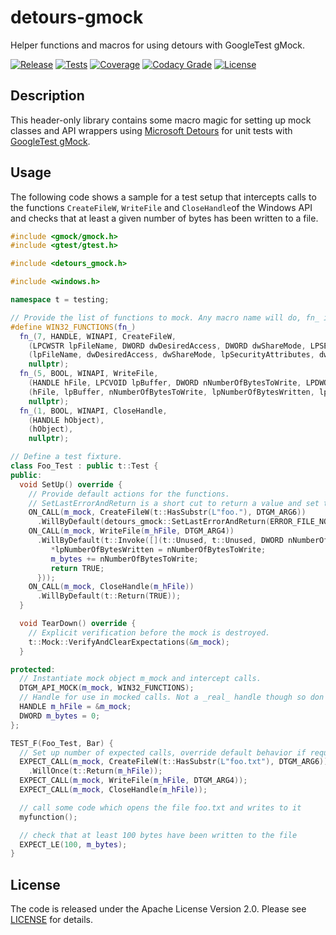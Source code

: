 # detours-gmock
Helper functions and macros for using detours with GoogleTest gMock.

[![Release](https://img.shields.io/github/v/release/mbeckh/detours-gmock?display_name=tag&sort=semver&label=Release&style=flat-square)](https://github.com/mbeckh/detours-gmock/releases/)
[![Tests](https://img.shields.io/github/workflow/status/mbeckh/detours-gmock/build/master?label=Tests&logo=GitHub&style=flat-square)](https://github.com/mbeckh/detours-gmock/actions)
[![Coverage](https://img.shields.io/codecov/c/gh/mbeckh/detours-gmock/master?label=Coverage&logo=codecov&style=flat-square)](https://codecov.io/gh/mbeckh/detours-gmock)
[![Codacy Grade](https://img.shields.io/codacy/grade/3558456c948c48a7990e169210b51f0f?label=Code%20Quality&logo=codacy&style=flat-square)](https://www.codacy.com/manual/mbeckh/detours-gmock?utm_source=github.com&amp;utm_medium=referral&amp;utm_content=mbeckh/detours-gmock&amp;utm_campaign=Badge_Grade)
[![License](https://img.shields.io/github/license/mbeckh/detours-gmock?label=License&style=flat-square)](https://github.com/mbeckh/detours-gmock/blob/master/LICENSE)

## Description
This header-only library contains some macro magic for setting up mock classes and API wrappers using
[Microsoft Detours](https://github.com/microsoft/Detours) for unit tests with [GoogleTest gMock](https://github.com/google/googletest).

## Usage
The following code shows a sample for a test setup that intercepts calls to the functions `CreateFileW`, `WriteFile`
and `CloseHandle`of the Windows API and checks that at least a given number of bytes has been written to a file.

```cpp
#include <gmock/gmock.h>
#include <gtest/gtest.h>

#include <detours_gmock.h>

#include <windows.h>

namespace t = testing;

// Provide the list of functions to mock. Any macro name will do, fn_ is used as a functor.
#define WIN32_FUNCTIONS(fn_)                                                                                                                                                                   \
  fn_(7, HANDLE, WINAPI, CreateFileW,                                                                                                                                                          \
    (LPCWSTR lpFileName, DWORD dwDesiredAccess, DWORD dwShareMode, LPSECURITY_ATTRIBUTES lpSecurityAttributes, DWORD dwCreationDisposition, DWORD dwFlagsAndAttributes, HANDLE hTemplateFile), \
    (lpFileName, dwDesiredAccess, dwShareMode, lpSecurityAttributes, dwCreationDisposition, dwFlagsAndAttributes, hTemplateFile),                                                              \
    nullptr);                                                                                                                                                                                  \
  fn_(5, BOOL, WINAPI, WriteFile,                                                                                                                                                              \
    (HANDLE hFile, LPCVOID lpBuffer, DWORD nNumberOfBytesToWrite, LPDWORD lpNumberOfBytesWritten, LPOVERLAPPED lpOverlapped),                                                                  \
    (hFile, lpBuffer, nNumberOfBytesToWrite, lpNumberOfBytesWritten, lpOverlapped),                                                                                                            \
    nullptr);                                                                                                                                                                                  \
  fn_(1, BOOL, WINAPI, CloseHandle,                                                                                                                                                            \
    (HANDLE hObject),                                                                                                                                                                          \
    (hObject),                                                                                                                                                                                 \
    nullptr);

// Define a test fixture.
class Foo_Test : public t::Test {
public:
  void SetUp() override {
    // Provide default actions for the functions.
    // SetLastErrorAndReturn is a short cut to return a value and set the Windows API error code.
    ON_CALL(m_mock, CreateFileW(t::HasSubstr(L"foo."), DTGM_ARG6))
      .WillByDefault(detours_gmock::SetLastErrorAndReturn(ERROR_FILE_NOT_FOUND, INVALID_HANDLE_VALUE));
    ON_CALL(m_mock, WriteFile(m_hFile, DTGM_ARG4))
      .WillByDefault(t::Invoke([](t::Unused, t::Unused, DWORD nNumberOfBytesToWrite, LPDWORD lpNumberOfBytesWritten, t::Unused) {
         *lpNumberOfBytesWritten = nNumberOfBytesToWrite;
         m_bytes += nNumberOfBytesToWrite;
         return TRUE;
      }));
    ON_CALL(m_mock, CloseHandle(m_hFile))
      .WillByDefault(t::Return(TRUE));
  }

  void TearDown() override {
    // Explicit verification before the mock is destroyed.
    t::Mock::VerifyAndClearExpectations(&m_mock);
  }

protected:
  // Instantiate mock object m_mock and intercept calls.
  DTGM_API_MOCK(m_mock, WIN32_FUNCTIONS);
  // Handle for use in mocked calls. Not a _real_ handle though so don't use in any actual API calls.
  HANDLE m_hFile = &m_mock;
  DWORD m_bytes = 0;
};

TEST_F(Foo_Test, Bar) {
  // Set up number of expected calls, override default behavior if required.
  EXPECT_CALL(m_mock, CreateFileW(t::HasSubstr(L"foo.txt"), DTGM_ARG6))
    .WillOnce(t::Return(m_hFile));
  EXPECT_CALL(m_mock, WriteFile(m_hFile, DTGM_ARG4));
  EXPECT_CALL(m_mock, CloseHandle(m_hFile));

  // call some code which opens the file foo.txt and writes to it
  myfunction();

  // check that at least 100 bytes have been written to the file
  EXPECT_LE(100, m_bytes);
}
```

## License
The code is released under the Apache License Version 2.0. Please see [LICENSE](LICENSE) for details.
